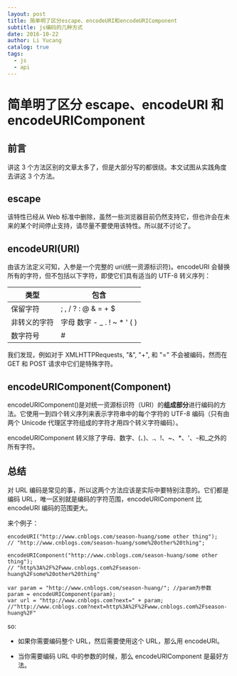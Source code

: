 ```yaml
---
layout: post
title: 简单明了区分escape、encodeURI和encodeURIComponent
subtitle: js编码的几种方式
date: 2016-10-22
author: Li Yucang
catalog: true
tags:
  - js
  - api
---
```


# 简单明了区分 escape、encodeURI 和 encodeURIComponent

## 前言

讲这 3 个方法区别的文章太多了，但是大部分写的都很绕。本文试图从实践角度去讲这 3 个方法。

## escape

该特性已经从 Web 标准中删除，虽然一些浏览器目前仍然支持它，但也许会在未来的某个时间停止支持，请尽量不要使用该特性。所以就不讨论了。

## encodeURI(URI)

由该方法定义可知，入参是一个完整的 uri(统一资源标识符)。encodeURI 会替换所有的字符，但不包括以下字符，即使它们具有适当的 UTF-8 转义序列：

| 类型         | 包含                          |
| ------------ | ----------------------------- |
| 保留字符     | ; , / ? : @ & = + \$          |
| 非转义的字符 | 字母 数字 - \_ . ! ~ \* ' ( ) |
| 数字符号     | #                             |

我们发现，例如对于 XMLHTTPRequests, "&", "+", 和 "=" 不会被编码，然而在 GET 和 POST 请求中它们是特殊字符。

## encodeURIComponent(Component)

encodeURIComponent()是对统一资源标识符（URI）的**组成部分**进行编码的方法。它使用一到四个转义序列来表示字符串中的每个字符的 UTF-8 编码（只有由两个 Unicode 代理区字符组成的字符才用四个转义字符编码）。

encodeURIComponent 转义除了字母、数字、(、)、.、!、~、\*、'、-和\_之外的所有字符。

## 总结

对 URL 编码是常见的事，所以这两个方法应该是实际中要特别注意的。它们都是编码 URL，唯一区别就是编码的字符范围，encodeURIComponent 比 encodeURI 编码的范围更大。

来个例子：

```
encodeURI("http://www.cnblogs.com/season-huang/some other thing");
// "http://www.cnblogs.com/season-huang/some%20other%20thing";

encodeURIComponent("http://www.cnblogs.com/season-huang/some other thing");
// "http%3A%2F%2Fwww.cnblogs.com%2Fseason-huang%2Fsome%20other%20thing"

var param = "http://www.cnblogs.com/season-huang/"; //param为参数
param = encodeURIComponent(param);
var url = "http://www.cnblogs.com?next=" + param;
//"http://www.cnblogs.com?next=http%3A%2F%2Fwww.cnblogs.com%2Fseason-huang%2F"
```

so:

- 如果你需要编码整个 URL，然后需要使用这个 URL，那么用 encodeURI。

- 当你需要编码 URL 中的参数的时候，那么 encodeURIComponent 是最好方法。
